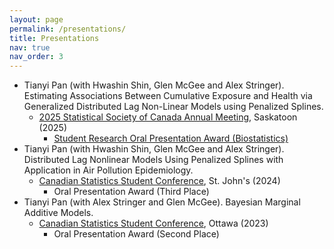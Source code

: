 ```yaml
---
layout: page
permalink: /presentations/
title: Presentations
nav: true
nav_order: 3
---
```


+ Tianyi Pan (with Hwashin Shin, Glen McGee and Alex Stringer). Estimating Associations Between Cumulative Exposure and Health via Generalized Distributed Lag Non-Linear Models using Penalized Splines. 
    + [2025 Statistical Society of Canada Annual Meeting](https://ssc.ca/en/meetings/annual/2025-ssc-annual-meeting-saskatoon), Saskatoon (2025)
        +  [Student Research Oral Presentation Award (Biostatistics)](https://ssc.ca/en/meetings/annual/2025-ssc-annual-meeting-saskatoon/2025-student-research-presentation-awards)
+ Tianyi Pan (with Hwashin Shin, Glen McGee and Alex Stringer). Distributed Lag Nonlinear Models Using Penalized Splines with Application in Air Pollution Epidemiology.
    + [Canadian Statistics Student Conference](https://ssc.ca/en/meetings/annual/2024-ssc-annual-meeting-st-johns/twelfth-annual-canadian-statistics-student), St. John's (2024)
        + Oral Presentation Award (Third Place)
+ Tianyi Pan (with Alex Stringer and Glen McGee). Bayesian Marginal Additive Models.
    + [Canadian Statistics Student Conference](https://ssc.ca/en/congres/annuel/congres-annuel-ssc-2023-a-ottawa/onzieme-congres-canadien-etudiants-en-statistique), Ottawa (2023)
        + Oral Presentation Award (Second Place)
